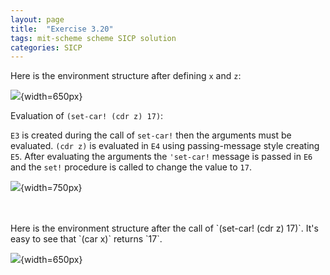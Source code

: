 ```yaml
---
layout: page
title:  "Exercise 3.20"
tags: mit-scheme scheme SICP solution
categories: SICP
---
```

Here is the environment structure after defining `x` and `z`:

![](/assets/Ex3.20a.svg){width=650px}

Evaluation of `(set-car! (cdr z) 17)`:

`E3` is created during the call of `set-car!` then the arguments must be evaluated. `(cdr z)` is evaluated in `E4` using passing-message style creating `E5`. After evaluating the arguments the `'set-car!` message is passed in `E6` and the `set!` procedure is called to change the value to `17`.

![](/assets/Ex3.20b.svg){width=750px}

<br/>
<br/>
Here is the environment structure after the call of `(set-car! (cdr z) 17)`. It's easy to see that `(car x)` returns `17`.

![](/assets/Ex3.20c.svg){width=650px}
